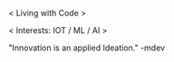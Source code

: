 < Living with Code >

< Interests: IOT / ML / AI >

"Innovation is an applied Ideation." -mdev

<!---
AkhmalFirdaus/AkhmalFirdaus is a ✨ special ✨ repository because its `README.md` (this file) appears on your GitHub profile.
You can click the Preview link to take a look at your changes.
--->
